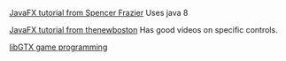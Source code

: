 [JavaFX tutorial from Spencer Frazier](https://code.makery.ch/library/javafx-tutorial/) Uses java 8

[JavaFX tutorial from thenewboston](https://www.youtube.com/playlist?list=PL6gx4Cwl9DGBzfXLWLSYVy8EbTdpGbUIG) Has good videos on specific controls.

[libGTX game programming](https://libgdx.com/)